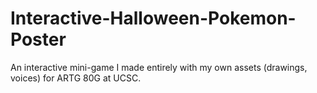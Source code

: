 # Interactive-Halloween-Pokemon-Poster
An interactive mini-game I made entirely with my own assets (drawings, voices) for ARTG 80G at UCSC.
